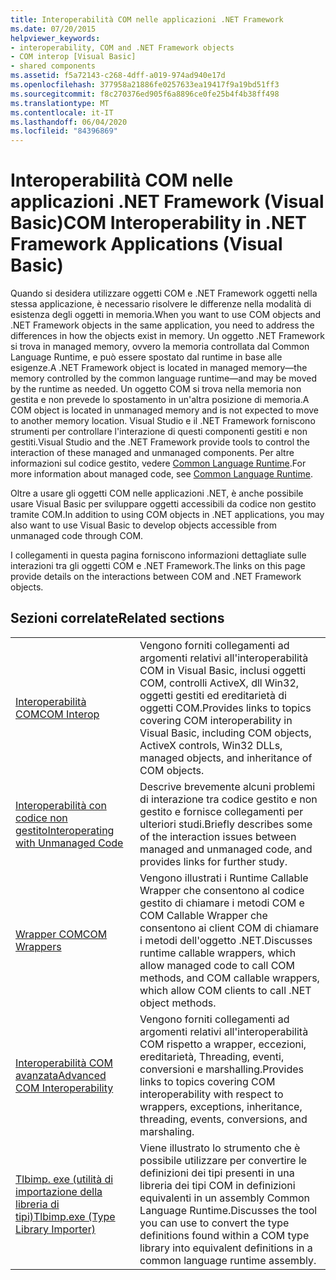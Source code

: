 ```yaml
---
title: Interoperabilità COM nelle applicazioni .NET Framework
ms.date: 07/20/2015
helpviewer_keywords:
- interoperability, COM and .NET Framework objects
- COM interop [Visual Basic]
- shared components
ms.assetid: f5a72143-c268-4dff-a019-974ad940e17d
ms.openlocfilehash: 377958a21886fe0257633ea19417f9a19bd51ff3
ms.sourcegitcommit: f8c270376ed905f6a8896ce0fe25b4f4b38ff498
ms.translationtype: MT
ms.contentlocale: it-IT
ms.lasthandoff: 06/04/2020
ms.locfileid: "84396869"
---
```

# <a name="com-interoperability-in-net-framework-applications-visual-basic"></a><span data-ttu-id="189fe-102">Interoperabilità COM nelle applicazioni .NET Framework (Visual Basic)</span><span class="sxs-lookup"><span data-stu-id="189fe-102">COM Interoperability in .NET Framework Applications (Visual Basic)</span></span>

<span data-ttu-id="189fe-103">Quando si desidera utilizzare oggetti COM e .NET Framework oggetti nella stessa applicazione, è necessario risolvere le differenze nella modalità di esistenza degli oggetti in memoria.</span><span class="sxs-lookup"><span data-stu-id="189fe-103">When you want to use COM objects and .NET Framework objects in the same application, you need to address the differences in how the objects exist in memory.</span></span> <span data-ttu-id="189fe-104">Un oggetto .NET Framework si trova in managed memory, ovvero la memoria controllata dal Common Language Runtime, e può essere spostato dal runtime in base alle esigenze.</span><span class="sxs-lookup"><span data-stu-id="189fe-104">A .NET Framework object is located in managed memory—the memory controlled by the common language runtime—and may be moved by the runtime as needed.</span></span> <span data-ttu-id="189fe-105">Un oggetto COM si trova nella memoria non gestita e non prevede lo spostamento in un'altra posizione di memoria.</span><span class="sxs-lookup"><span data-stu-id="189fe-105">A COM object is located in unmanaged memory and is not expected to move to another memory location.</span></span> <span data-ttu-id="189fe-106">Visual Studio e il .NET Framework forniscono strumenti per controllare l'interazione di questi componenti gestiti e non gestiti.</span><span class="sxs-lookup"><span data-stu-id="189fe-106">Visual Studio and the .NET Framework provide tools to control the interaction of these managed and unmanaged components.</span></span> <span data-ttu-id="189fe-107">Per altre informazioni sul codice gestito, vedere [Common Language Runtime](../../../standard/clr.md).</span><span class="sxs-lookup"><span data-stu-id="189fe-107">For more information about managed code, see [Common Language Runtime](../../../standard/clr.md).</span></span>

<span data-ttu-id="189fe-108">Oltre a usare gli oggetti COM nelle applicazioni .NET, è anche possibile usare Visual Basic per sviluppare oggetti accessibili da codice non gestito tramite COM.</span><span class="sxs-lookup"><span data-stu-id="189fe-108">In addition to using COM objects in .NET applications, you may also want to use Visual Basic to develop objects accessible from unmanaged code through COM.</span></span>

<span data-ttu-id="189fe-109">I collegamenti in questa pagina forniscono informazioni dettagliate sulle interazioni tra gli oggetti COM e .NET Framework.</span><span class="sxs-lookup"><span data-stu-id="189fe-109">The links on this page provide details on the interactions between COM and .NET Framework objects.</span></span>

## <a name="related-sections"></a><span data-ttu-id="189fe-110">Sezioni correlate</span><span class="sxs-lookup"><span data-stu-id="189fe-110">Related sections</span></span>

| | |
|---------|---------|
| [<span data-ttu-id="189fe-111">Interoperabilità COM</span><span class="sxs-lookup"><span data-stu-id="189fe-111">COM Interop</span></span>](index.md) | <span data-ttu-id="189fe-112">Vengono forniti collegamenti ad argomenti relativi all'interoperabilità COM in Visual Basic, inclusi oggetti COM, controlli ActiveX, dll Win32, oggetti gestiti ed ereditarietà di oggetti COM.</span><span class="sxs-lookup"><span data-stu-id="189fe-112">Provides links to topics covering COM interoperability in Visual Basic, including COM objects, ActiveX controls, Win32 DLLs, managed objects, and inheritance of COM objects.</span></span> |
| [<span data-ttu-id="189fe-113">Interoperabilità con codice non gestito</span><span class="sxs-lookup"><span data-stu-id="189fe-113">Interoperating with Unmanaged Code</span></span>](../../../framework/interop/index.md) | <span data-ttu-id="189fe-114">Descrive brevemente alcuni problemi di interazione tra codice gestito e non gestito e fornisce collegamenti per ulteriori studi.</span><span class="sxs-lookup"><span data-stu-id="189fe-114">Briefly describes some of the interaction issues between managed and unmanaged code, and provides links for further study.</span></span> |
| [<span data-ttu-id="189fe-115">Wrapper COM</span><span class="sxs-lookup"><span data-stu-id="189fe-115">COM Wrappers</span></span>](../../../standard/native-interop/com-wrappers.md) | <span data-ttu-id="189fe-116">Vengono illustrati i Runtime Callable Wrapper che consentono al codice gestito di chiamare i metodi COM e COM Callable Wrapper che consentono ai client COM di chiamare i metodi dell'oggetto .NET.</span><span class="sxs-lookup"><span data-stu-id="189fe-116">Discusses runtime callable wrappers, which allow managed code to call COM methods, and COM callable wrappers, which allow COM clients to call .NET object methods.</span></span> |
| [<span data-ttu-id="189fe-117">Interoperabilità COM avanzata</span><span class="sxs-lookup"><span data-stu-id="189fe-117">Advanced COM Interoperability</span></span>](../../../framework/interop/index.md) | <span data-ttu-id="189fe-118">Vengono forniti collegamenti ad argomenti relativi all'interoperabilità COM rispetto a wrapper, eccezioni, ereditarietà, Threading, eventi, conversioni e marshalling.</span><span class="sxs-lookup"><span data-stu-id="189fe-118">Provides links to topics covering COM interoperability with respect to wrappers, exceptions, inheritance, threading, events, conversions, and marshaling.</span></span> |
| [<span data-ttu-id="189fe-119">Tlbimp. exe (utilità di importazione della libreria di tipi)</span><span class="sxs-lookup"><span data-stu-id="189fe-119">Tlbimp.exe (Type Library Importer)</span></span>](../../../framework/tools/tlbimp-exe-type-library-importer.md) | <span data-ttu-id="189fe-120">Viene illustrato lo strumento che è possibile utilizzare per convertire le definizioni dei tipi presenti in una libreria dei tipi COM in definizioni equivalenti in un assembly Common Language Runtime.</span><span class="sxs-lookup"><span data-stu-id="189fe-120">Discusses the tool you can use to convert the type definitions found within a COM type library into equivalent definitions in a common language runtime assembly.</span></span> |
